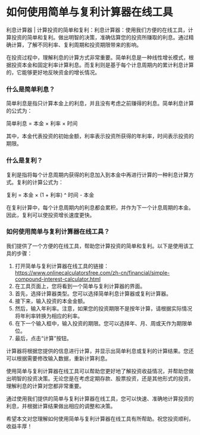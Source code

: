 如何使用简单与复利计算器在线工具
================

利息计算器 | 计算投资的简单和复利：利息计算器：使用我们方便的在线工具，计算投资的简单和复利。做出明智的决策，准确估算您的投资所赚取的利息。通过精确计算，了解不同利率、复利周期和投资期限带来的影响。

在投资过程中，理解利息的计算方式非常重要。简单利息是一种线性增长模式，根据投资本金和固定利率计算利息。而复利则是基于每个计息周期内的累计利息计算的，它能够更好地反映资金的增长情况。

### 什么是简单利息？

简单利息是指只计算本金上的利息，并且没有考虑之前赚得的利息。简单利息计算的公式为：

简单利息 = 本金 × 利率 × 时间

其中，本金代表投资的初始金额，利率表示投资所获得的年利率，时间表示投资的期限。

### 什么是复利？

复利是指将每个计息周期内获得的利息加入到本金中再进行计算的一种利息计算方式。复利的计算公式为：

复利 = 本金 × (1 + 利率) ^ 时间 - 本金

在复利计算中，每个计息周期内的利息都会累积，并作为下一个计息周期的本金。因此，复利可以使投资增长速度更快。

### 如何使用简单与复利计算器在线工具？

我们提供了一个方便的在线工具，帮助您计算投资的简单和复利。以下是使用该工具的步骤：

1. 打开简单与复利计算器在线工具的链接：<https://www.onlinecalculatorsfree.com/zh-cn/financial/simple-compound-interest-calculator.html>
2. 在工具页面上，您将看到一个简单与复利计算器的界面。
3. 首先，选择计算器类型。您可以选择简单利息计算器或复利计算器。
4. 接下来，输入投资的本金金额。
5. 然后，输入年利率。注意，如果您的投资期限不是按年计算，请根据实际情况将年利率转换为相应的利率。
6. 在下一个输入框中，输入投资的期限。您可以选择年、月、周或天作为期限单位。
7. 最后，点击“计算”按钮。

计算器将根据您提供的信息进行计算，并显示出简单利息或复利的计算结果。您还可以根据需要修改输入数据，重新计算利息。

使用简单与复利计算器在线工具可以帮助您更好地了解投资收益情况，并帮助您做出明智的投资决策。无论您是在考虑定期存款、股票投资，还是其他形式的投资，理解利息的计算对您都非常重要。

通过使用我们提供的简单与复利计算器在线工具，您可以快速、准确地计算投资的利息，并根据计算结果做出相应的调整和决策。

希望本文对您理解如何使用简单与复利计算器在线工具有所帮助。祝您投资顺利，收益丰厚！